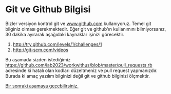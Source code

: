 # Git ve Github Bilgisi

Bizler versiyon kontrol git ve www.github.com kullanıyoruz. Temel git bilginiz olması gerekmektedir. Eğer git ve github'ın kullanımını bilmiyorsanız, 30 dakika ayırarak aşağıdaki kaynaklar işinizi görecektir.

1. http://try.github.com/levels/1/challenges/1
2. http://git-scm.com/videos

Bu aşamada sizden istediğimiz https://github.com/lab2023/workwithus/blob/master/pull_requests.rb adresinde ki hatalı olan kodları düzeltmeniz ve pull request yapmanızdır. Burada ki amaç yazılım bilginizi değil git ve github bilginizi ölçmektir.

[Bir sonraki aşamaya geçebilirsiniz.](https://github.com/lab2023/workwithus/blob/master/tr/is/03-html-css-js-bilgisi.md)
